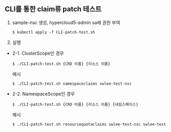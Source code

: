 ## CLI를 통한 claim류 patch 테스트
1. sample-nsc 생성, hypercloud5-admin sa에 권한 부여
    ```
    $ kubectl apply -f CLI-patch-test.sh
    ```

2. 실행  
* 2-1. ClusterScope인 경우
    ```
    $ ./CLI-patch-test.sh {CRD 이름} {리소스 이름}
    ```
    예시
    ```
    $ ./CLI-patch-test.sh namespaceclaims swlee-test-nsc
    ```

* 2-2. NamespaceScope인 경우
    ```
    $ ./CLI-patch-test.sh {CRD 이름} {리소스 이름} {네임스페이스}
    ```
    예시
    ```
    $ ./CLI-patch-test.sh resourcequotaclaims swlee-test-nsc swlee-test
    ```
